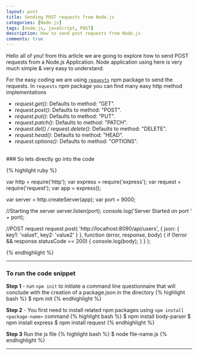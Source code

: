 ```yaml
---
layout: post
title: Sending POST requests from Node.js
categories: [Node.js]
tags: [node.js, javaScript, POST]
description: How to send post requests from Node.js
comments: true
---
```


Hello all of you! from this article we are going to explore how to send POST requests from a Node.js Application. Node application using here is very much simple & very easy to understand.
<br>

For the easy coding we are using [`requests`](https://www.npmjs.com/package/request) npm package to send the requests. In `requests` npm package you can find many easy http method implementations

  - _request.get()_: Defaults to method: "GET".
  - _request.post()_: Defaults to method: "POST".
  - _request.put()_: Defaults to method: "PUT".
  - _request.patch()_: Defaults to method: "PATCH".
  - _request.del() / request.delete()_: Defaults to method: "DELETE".
  - _request.head()_: Defaults to method: "HEAD".
  - _request.options()_: Defaults to method: "OPTIONS".

<br>
### So lets directly go into the code

{% highlight ruby %}

var http       = require('http');
var express    = require('express');
var request    = require('request');
var app        = express();

var server = http.createServer(app);
var port = 9000;

//Starting the server
server.listen(port);
console.log('Server Started on port ' + port);

//POST request
request.post(
  'http://localhost:8090/api/users',
  { json: { key1: 'value1', key2: 'value2' } },
  function (error, response, body) {
    if (!error && response.statusCode == 200) {
      console.log(body);
    }
  }
);

{% endhighlight %}
<br>

------

### To run the code snippet

**Step 1** - run `npm init` to initiate a command line questionnaire that will conclude with the creation of a package.json in the directory
{% highlight bash %}
$ npm init
{% endhighlight %}
<br>

**Step 2** - You first need to install related npm packages using `npm install <package-name>` command
{% highlight bash %}
$ npm install body-parser
$ npm install express
$ npm install request
{% endhighlight %}
<br>

**Step 3** Run the js file
{% highlight bash %}
$ node file-name.js
{% endhighlight %}
<br>

--------------
